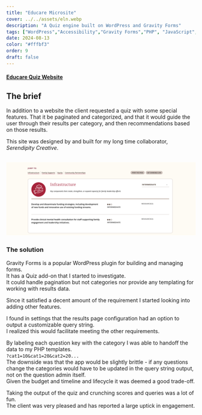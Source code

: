 ```yaml
---
title: "Educare Microsite"
cover: ../../assets/eln.webp
description: "A Quiz engine built on WordPress and Gravity Forms"
tags: ["WordPress","Accessibility","Gravity Forms","PHP", "JavaScript", "Bricks Builder"]
date: 2024-08-13
color: "#fffbf3"
order: 9
draft: false
---
```


#### [Educare Quiz Website](https://familyleadership.educareschools.org/)


## The brief
In addition to a website the client requested a quiz with some special features.
That it be paginated and categorized, and that it would guide the user through their results per category, and then recommendations based on those results. 

This site was designed by and built for my long time collaborator, *Serendipity Creative*.  


![screenshot of Results interface](../../assets/eln-inline-1.webp)
---

### The solution


Gravity Forms is a popular WordPress plugin for building and managing forms.  
It has a Quiz add-on that I started to investigate.  
It could handle pagination but not categories nor provide any templating for working with results data.

Since it satisfied a decent amount of the requirement I started looking into adding other features.

I found in settings that the results page configuration had an option to output a customizable query string.  
I realized this would facilitate meeting the other requirements. 

By labeling each question key with the category I was able to handoff the data to my PHP templates.  
`?cat1=10&cat1=20&cat2=20...`  
The downside was that the app would be slightly brittle - if any questions change the categories would have to be updated in the query string output, not on the question admin itself.  
Given the budget and timeline and lifecycle it was deemed a good trade-off.

Taking the output of the quiz and crunching scores and queries was a lot of fun.  
The client was very pleased and has reported a large uptick in engagement.
